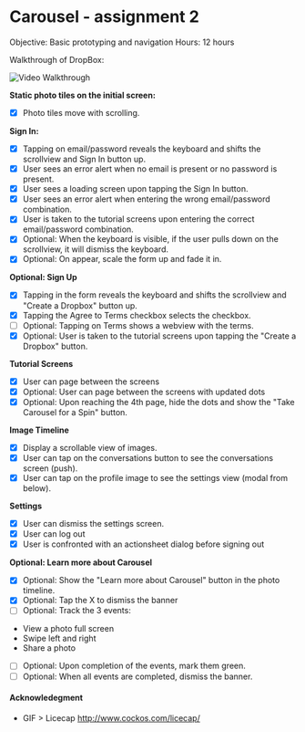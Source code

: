 Carousel - assignment 2
======================

Objective: Basic prototyping and navigation
Hours: 12 hours

Walkthrough of DropBox:

![Video Walkthrough](CarouselWalkthrough.gif)

**Static photo tiles on the initial screen:**  
* [x] Photo tiles move with scrolling.

**Sign In:** 
* [x] Tapping on email/password reveals the keyboard and shifts the scrollview and Sign In button up.
* [x] User sees an error alert when no email is present or no password is present.
* [x] User sees a loading screen upon tapping the Sign In button.
* [x] User sees an error alert when entering the wrong email/password combination.
* [x] User is taken to the tutorial screens upon entering the correct email/password combination.
* [x] Optional: When the keyboard is visible, if the user pulls down on the scrollview, it will dismiss the keyboard.
* [x] Optional: On appear, scale the form up and fade it in.

**Optional: Sign Up**

* [x] Tapping in the form reveals the keyboard and shifts the scrollview and "Create a Dropbox" button up.
* [x] Tapping the Agree to Terms checkbox selects the checkbox.
* [ ] Optional: Tapping on Terms shows a webview with the terms.
* [x] Optional: User is taken to the tutorial screens upon tapping the "Create a Dropbox" button.

**Tutorial Screens**
* [x] User can page between the screens
* [x] Optional: User can page between the screens with updated dots
* [x] Optional: Upon reaching the 4th page, hide the dots and show the "Take Carousel for a Spin" button.

**Image Timeline**

* [x] Display a scrollable view of images.
* [x] User can tap on the conversations button to see the conversations screen (push).
* [x] User can tap on the profile image to see the settings view (modal from below).

**Settings**

* [x] User can dismiss the settings screen.
* [x] User can log out
* [x] User is confronted with an actionsheet dialog before signing out

**Optional: Learn more about Carousel**

* [x] Optional: Show the "Learn more about Carousel" button in the photo timeline.
* [x] Optional: Tap the X to dismiss the banner
* [ ] Optional: Track the 3 events:
* View a photo full screen
* Swipe left and right
* Share a photo
* [ ] Optional: Upon completion of the events, mark them green.
* [ ] Optional: When all events are completed, dismiss the banner.

#### Acknowledegment
- GIF > Licecap http://www.cockos.com/licecap/
